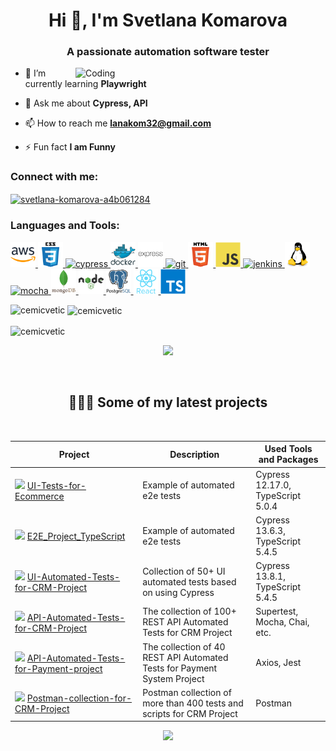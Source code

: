 <h1 align="center">Hi 👋, I'm Svetlana Komarova</h1>
<h3 align="center">A passionate automation software tester</h3>

<img align="right" alt="Coding" width="400" src="https://images.static-collegedunia.com/public/image//f57c4d1979de06e49b1dd15d02ecd231.gif">





- 🌱 I’m currently learning  **Playwright**

- 💬 Ask me about **Cypress, API**

- 📫 How to reach me **lanakom32@gmail.com**

- ⚡ Fun fact **I am Funny**



<h3 align="left" >Connect with me:</h3>
<p align="left">
<a href="https://linkedin.com/in/svetlana-komarova-a4b061284" target="blank"><img align="center" src="https://raw.githubusercontent.com/rahuldkjain/github-profile-readme-generator/master/src/images/icons/Social/linked-in-alt.svg" alt="svetlana-komarova-a4b061284" height="30" width="40" /></a>
</p>


<h3 align="left">Languages and Tools:</h3>
<p align="left"> <a href="https://aws.amazon.com" target="_blank" rel="noreferrer"> <img src="https://raw.githubusercontent.com/devicons/devicon/master/icons/amazonwebservices/amazonwebservices-original-wordmark.svg" alt="aws" width="40" height="40"/> </a> <a href="https://www.w3schools.com/css/" target="_blank" rel="noreferrer"> <img src="https://raw.githubusercontent.com/devicons/devicon/master/icons/css3/css3-original-wordmark.svg" alt="css3" width="40" height="40"/> </a> <a href="https://www.cypress.io" target="_blank" rel="noreferrer"> <img src="https://raw.githubusercontent.com/simple-icons/simple-icons/6e46ec1fc23b60c8fd0d2f2ff46db82e16dbd75f/icons/cypress.svg" alt="cypress" width="40" height="40"/> </a> <a href="https://www.docker.com/" target="_blank" rel="noreferrer"> <img src="https://raw.githubusercontent.com/devicons/devicon/master/icons/docker/docker-original-wordmark.svg" alt="docker" width="40" height="40"/> </a> <a href="https://expressjs.com" target="_blank" rel="noreferrer"> <img src="https://raw.githubusercontent.com/devicons/devicon/master/icons/express/express-original-wordmark.svg" alt="express" width="40" height="40"/> </a> <a href="https://git-scm.com/" target="_blank" rel="noreferrer"> <img src="https://www.vectorlogo.zone/logos/git-scm/git-scm-icon.svg" alt="git" width="40" height="40"/> </a> <a href="https://www.w3.org/html/" target="_blank" rel="noreferrer"> <img src="https://raw.githubusercontent.com/devicons/devicon/master/icons/html5/html5-original-wordmark.svg" alt="html5" width="40" height="40"/> </a> <a href="https://developer.mozilla.org/en-US/docs/Web/JavaScript" target="_blank" rel="noreferrer"> <img src="https://raw.githubusercontent.com/devicons/devicon/master/icons/javascript/javascript-original.svg" alt="javascript" width="40" height="40"/> </a> <a href="https://www.jenkins.io" target="_blank" rel="noreferrer"> <img src="https://www.vectorlogo.zone/logos/jenkins/jenkins-icon.svg" alt="jenkins" width="40" height="40"/> </a> <a href="https://www.linux.org/" target="_blank" rel="noreferrer"> <img src="https://raw.githubusercontent.com/devicons/devicon/master/icons/linux/linux-original.svg" alt="linux" width="40" height="40"/> </a> <a href="https://mochajs.org" target="_blank" rel="noreferrer"> <img src="https://www.vectorlogo.zone/logos/mochajs/mochajs-icon.svg" alt="mocha" width="40" height="40"/> </a> <a href="https://www.mongodb.com/" target="_blank" rel="noreferrer"> <img src="https://raw.githubusercontent.com/devicons/devicon/master/icons/mongodb/mongodb-original-wordmark.svg" alt="mongodb" width="40" height="40"/> </a> <a href="https://nodejs.org" target="_blank" rel="noreferrer"> <img src="https://raw.githubusercontent.com/devicons/devicon/master/icons/nodejs/nodejs-original-wordmark.svg" alt="nodejs" width="40" height="40"/> </a> <a href="https://www.postgresql.org" target="_blank" rel="noreferrer"> <img src="https://raw.githubusercontent.com/devicons/devicon/master/icons/postgresql/postgresql-original-wordmark.svg" alt="postgresql" width="40" height="40"/> </a> <a href="https://reactjs.org/" target="_blank" rel="noreferrer"> <img src="https://raw.githubusercontent.com/devicons/devicon/master/icons/react/react-original-wordmark.svg" alt="react" width="40" height="40"/> </a> <a href="https://www.typescriptlang.org/" target="_blank" rel="noreferrer"> <img src="https://raw.githubusercontent.com/devicons/devicon/master/icons/typescript/typescript-original.svg" alt="typescript" width="40" height="40"/> </a> </p>

<p><img align="left" src="https://github-readme-stats.vercel.app/api/top-langs?username=cemicvetic&show_icons=true&locale=en&layout=compact" alt="cemicvetic" /></p>


<p>&nbsp;<img align="center" src="https://github-readme-stats.vercel.app/api?username=cemicvetic&show_icons=true&locale=en" alt="cemicvetic" /></p>


<p><img align="center" src="https://github-readme-streak-stats.herokuapp.com/?user=cemicvetic&" alt="cemicvetic" /></p> 

<p  align="center">
<img src="https://user-images.githubusercontent.com/73097560/115834477-dbab4500-a447-11eb-908a-139a6edaec5c.gif">             
<br>

<div align='center'>
<p align="center"> 


## 👨🏼‍💻 **Some of my latest projects**
<br/>

| Project                                                              | Description                                                                | Used Tools and Packages                                                                           |
| ------------------------------------------------------------------------ | ------------------------------------------------------------------------- | --------------------------------------------------------------------------------- |
| ![](.github/workflows/git-repository-line.svg) [UI-Tests-for-Ecommerce](https://github.com/cemicvetic/UI-Tests-for-Ecommerce)                       | Example of automated e2e tests                     |Cypress 12.17.0, TypeScript 5.0.4
|![](.github/workflows/git-repository-line.svg) [E2E_Project_TypeScript](https://github.com/cemicvetic/E2E_Project_TypeScript)                       | Example of automated e2e tests                     |Cypress 13.6.3, TypeScript 5.4.5                                 |
| ![](.github/workflows/git-repository-line.svg) [UI-Automated-Tests-for-CRM-Project](https://github.com/cemicvetic/UI-Tests-for-CRM-Project-TypeScript)       | Collection of 50+ UI automated tests based on using Cypress       | Cypress 13.8.1, TypeScript 5.4.5                                    |
| ![](.github/workflows/git-repository-line.svg) [API-Automated-Tests-for-CRM-Project](https://github.com/cemicvetic/Testing-API-Automation-for-CRM-ClientBase-v5)     | The collection of 100+ REST API Automated Tests for CRM Project       | Supertest, Mocha, Chai, etc.                                    |
| ![](.github/workflows/git-repository-line.svg) [API-Automated-Tests-for-Payment-project](https://github.com/cemicvetic/API-Automation-Tests-for-Paysis-project)     | The collection of 40 REST API Automated Tests for Payment System Project        | Axios, Jest                                 |                                 |
| ![](.github/workflows/git-repository-line.svg) [Postman-collection-for-CRM-Project](https://github.com/cemicvetic/CRM-ClientBase-v5-Postman-collection)     | Postman collection of more than 400 tests and scripts for CRM Project       | Postman                        |

<p  align="center">
<img src="https://user-images.githubusercontent.com/73097560/115834477-dbab4500-a447-11eb-908a-139a6edaec5c.gif">             
<br>

<div align='center'>
<p align="center"> 

